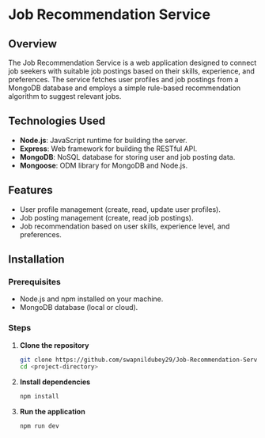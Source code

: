 # Job Recommendation Service

## Overview
The Job Recommendation Service is a web application designed to connect job seekers with suitable job postings based on their skills, experience, and preferences. The service fetches user profiles and job postings from a MongoDB database and employs a simple rule-based recommendation algorithm to suggest relevant jobs.

## Technologies Used
- **Node.js**: JavaScript runtime for building the server.
- **Express**: Web framework for building the RESTful API.
- **MongoDB**: NoSQL database for storing user and job posting data.
- **Mongoose**: ODM library for MongoDB and Node.js.

## Features
- User profile management (create, read, update user profiles).
- Job posting management (create, read job postings).
- Job recommendation based on user skills, experience level, and preferences.

## Installation

### Prerequisites
- Node.js and npm installed on your machine.
- MongoDB database (local or cloud).

### Steps
1. **Clone the repository**
   ```bash
   git clone https://github.com/swapnildubey29/Job-Recommendation-Service/
   cd <project-directory>
2. **Install dependencies**
   ```bash
   npm install
3. **Run the application**
   ```bash
   npm run dev
   
